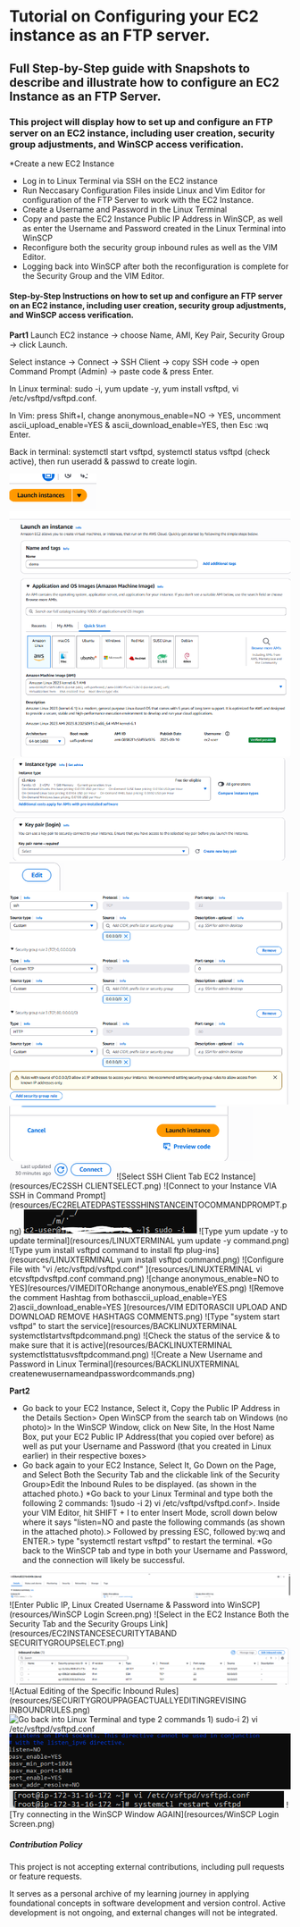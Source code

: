 # Tutorial on Configuring your EC2 instance as an FTP server. 

## Full Step-by-Step guide with Snapshots to describe and illustrate how to configure an EC2 Instance as an FTP Server.

### **This project will display how to set up and configure an FTP server on an EC2 instance, including user creation, security group adjustments, and WinSCP access verification.**

*Create a new EC2 Instance 
* Log in to Linux Terminal via SSH on the EC2 instance
* Run Neccasary Configuration Files inside Linux and Vim Editor for configuration of the FTP Server to work with the EC2 Instance.
* Create a Username and Password in the Linux Terminal 
* Copy and paste the EC2 Instance Public IP Address in WinSCP, as well as enter the Username and Password created in the Linux Terminal into WinSCP
* Reconfigure both the security group inbound rules as well as the VIM Editor.
* Logging back into WinSCP after both the reconfiguration is complete for the Security Group and the VIM Editor.


#### Step-by-Step Instructions on how to set up and configure an FTP server on an EC2 instance, including user creation, security group adjustments, and WinSCP access verification.

**Part1**
Launch EC2 instance → choose Name, AMI, Key Pair, Security Group → click Launch.

Select instance → Connect → SSH Client → copy SSH code → open Command Prompt (Admin) → paste code & press Enter.

In Linux terminal: sudo -i, yum update -y, yum install vsftpd, vi /etc/vsftpd/vsftpd.conf.

In Vim: press Shift+I, change anonymous_enable=NO → YES, uncomment ascii_upload_enable=YES & ascii_download_enable=YES, then Esc :wq Enter.

Back in terminal: systemctl start vsftpd, systemctl status vsftpd (check active), then run useradd <username> & passwd <username> to create login.

![Launch EC2 Instance](resources/EC2LAUNCHINSTANCE.png)
![Name Your EC2 Instance and Select AMI](resources/EC2NAMEINSTANCEANDSELECTAMI.png)
![Select EC2 Instance AMI and Keypair](resources/EC2NEWINSTANCETYPEANDKEYPAIR.png)
![Select Edit EC2 Security Group Setup ](resources/EC2EDITBUTTONFORSECURITYGROUP.png)
![Set up Initial Security Group Rules](resources/EC2INTIALSECURITYGROUPRULES.png)
![Bottom of EC2 page Launch Setup](resources/EC2ENDINGLAUNCHINSTANCEBUTTONSELECT.png)
![Instance Connect Button](resources/EC2CONNECTBUTTON.png)
![Select SSH Client Tab EC2 Instance](resources/EC2SSH CLIENTSELECT.png)
![Connect to your Instance VIA SSH in Command Prompt] (resources/EC2RELATEDPASTESSSHINSTANCEINTOCOMMANDPROMPT.png)
![Type sudo -i in terminal to simulate initial login](resources/LINUXTERMINALsudo-icommand.png)
![Type yum update -y to update terminal](resources/LINUXTERMINAL yum update -y command.png)
![Type yum install vsftpd command to install ftp plug-ins](resources/LINUXTERMINAL yum install vsftpd command.png)
![Configure File with "vi /etc/vsftpd/vsftpd.conf" ](resources/LINUXTERMINAL vi etcvsftpdvsftpd.conf command.png)
![change anonymous_enable=NO to YES](resources/VIMEDITORchange anonymous_enableYES.png)
![Remove the comment Hashtag from bothasccii_upload_enable=YES 2)ascii_download_enable=YES  ](resources/VIM EDITORASCII UPLOAD AND DOWNLOAD REMOVE HASHTAGS COMMENTS.png)
![Type "system start vsftpd" to start the service](resources/BACKLINUXTERMINAL systemctlstartvsftpdcommand.png)
![Check the status of the service & to make sure that it is active](resources/BACKLINUXTERMINAL systemctlsttatusvsftpdcommand.png)
![Create a New Username and Password in Linux Terminal](resources/BACKLINUXTERMINAL createnewusernameandpasswordcommands.png)




**Part2**

* Go back to your EC2 Instance, Select it, Copy the Public IP Address in the Details Section> Open WinSCP from the search tab on Windows (no photo)> In the WinSCP Window, click on New Site, In the Host Name Box, put your EC2 Public IP Address(that you copied over before) as well as put your Username and Password (that you created in Linux earlier) in their respective boxes>  
* Go back again to your EC2 Instance, Select It, Go Down on the Page, and Select Both the Security Tab and the clickable link of the Security Group>Edit the Inbound Rules to be displayed. (as shown in the attached photo.)
*Go back to your Linux Terminal and type both the following 2 commands: 1)sudo -i 2) vi /etc/vsftpd/vsftpd.conf>. Inside your VIM Editor, hit SHIFT + I to enter Insert Mode, scroll down below where it says "listen=NO and paste the following commands (as shown in the attached photo).> Followed by pressing ESC, followed by:wq and ENTER.> type "systemctl restart vsftpd" to restart the terminal.
*Go back to the WinSCP tab and type in both your Username and Password, and the connection will likely be successful. 

![Select PublicIP Address from EC2 Instance](resources/EC2INSTANCESELECTPUBLICIPADDRESS.png)
![Enter Public IP, Linux Created Username & Password into WinSCP](resources/WinSCP Login Screen.png)
![Select in the EC2 Instance Both the Security Tab and the Security Groups Link](resources/EC2INSTANCESECURITYTABAND SECURITYGROUPSELECT.png)
![Select Edit Inbound Rules from Security Groups Page](resources/SECURITYGROUPPAGESELECTEDITINBOUNDRULES.png)
![Actual Editing of the Specific Inbound Rules](resources/SECURITYGROUPPAGEACTUALLYEDITINGREVISING INBOUNDRULES.png)
![Go back into Linux Terminal and type 2 commands 1) sudo-i 2) vi /etc/vsftpd/vsftpd.conf](resources/photo2.png)
![Back inside VIM Editor, paste this command under listen=NO ](resources/BACKINVIMEDITORCOMMANDSTOPASTE.png)
![Write the restart command complete configuration.](resources/BACKINLINUXTERMINALwriterestartcommand.png)
![Try connecting in the WinSCP Window AGAIN](resources/WinSCP Login Screen.png)




##### Contribution Policy

This project is not accepting external contributions, including pull requests or feature requests.

It serves as a personal archive of my learning journey in applying foundational concepts in software development and version control. Active development is not ongoing, and external changes will not be integrated.
